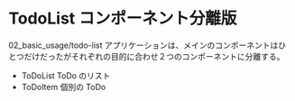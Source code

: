 # TodoList コンポーネント分離版

02_basic_usage/todo-list アプリケーションは、メインのコンポーネントはひとつだけだったがそれぞれの目的に合わせ２つのコンポーネントに分離する。

- ToDoList ToDo のリスト
- ToDoItem 個別の ToDo
